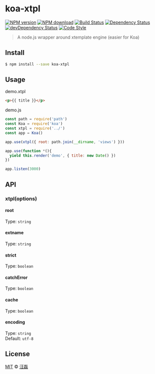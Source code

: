 # koa-xtpl

[![NPM version][npm-image]][npm-url]
[![NPM download][download-image]][download-url]
[![Build Status][travis-image]][travis-url]
[![Dependency Status][dependency-image]][dependency-url]
[![devDependency Status][devdependency-image]][devdependency-url]
[![Code Style][style-image]][style-url]

[npm-image]: https://badge.fury.io/js/koa-xtpl.svg
[npm-url]: https://npmjs.org/package/koa-xtpl
[download-image]: https://img.shields.io/npm/dm/koa-xtpl.svg
[download-url]: https://npmjs.org/package/koa-xtpl
[travis-image]: https://travis-ci.org/zce/koa-xtpl.svg?branch=master
[travis-url]: https://travis-ci.org/zce/koa-xtpl
[dependency-image]: https://david-dm.org/zce/koa-xtpl/status.svg
[dependency-url]: https://david-dm.org/zce/koa-xtpl
[devdependency-image]: https://david-dm.org/zce/koa-xtpl/dev-status.svg
[devdependency-url]: https://david-dm.org/zce/koa-xtpl?type=dev
[style-image]: https://img.shields.io/badge/code%20style-standard-brightgreen.svg
[style-url]: http://standardjs.com/

> A node.js wrapper around xtemplate engine (easier for Koa)

## Install

```sh
$ npm install --save koa-xtpl
```


## Usage

demo.xtpl
```html
<p>{{ title }}</p>
```

demo.js

```js
const path = require('path')
const Koa = require('koa')
const xtpl = require('../')
const app = Koa()

app.use(xtpl({ root: path.join(__dirname, 'views') }))

app.use(function *(){
  yield this.render('demo', { title: new Date() })
})

app.listen(3000)
```


## API

### xtpl(options)

#### root

Type: `string`

#### extname

Type: `string`

#### strict

Type: `boolean`

#### catchError

Type: `boolean`

#### cache

Type: `boolean`

#### encoding

Type: `string`<br>
Default: `utf-8`


## License

[MIT](LICENSE) © [汪磊](http://github.com/zce)

